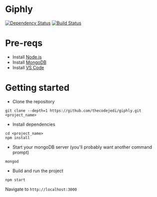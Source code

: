 Giphly
=======================

[![Dependency Status](https://david-dm.org/thecodejedi/giphly.svg)](https://david-dm.org/thecodejedi/giphly) [![Build Status](https://travis-ci.org/thecodejedi/giphly.svg?branch=master)](https://travis-ci.org/Microsoft/thecodejedi/giphly) 

# Pre-reqs
- Install [Node.js](https://nodejs.org/en/)
- Install [MongoDB](https://docs.mongodb.com/manual/installation/)
- Install [VS Code](https://code.visualstudio.com/)

# Getting started
- Clone the repository
```
git clone --depth=1 https://github.com/thecodejedi/giphly.git <project_name>
```
- Install dependencies
```
cd <project_name>
npm install
```
- Start your mongoDB server (you'll probably want another command prompt)
```
mongod
```
- Build and run the project
```
npm start
```
Navigate to `http://localhost:3000`